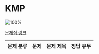 # KMP

![100%](https://progress-bar.xyz/0/?scale=0&title=progress&width=500&color=babaca&suffix=/0)

[문제집 링크](https://www.acmicpc.net/workbook/view/12205)

| 문제 분류 | 문제 | 문제 제목 | 정답 유무 |
| :--: | :--: | :--: | :--: |
